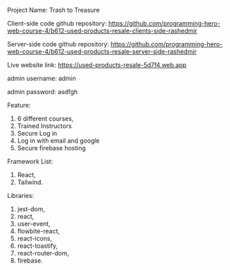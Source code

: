 Project Name: Trash to Treasure

Client-side code github repository: https://github.com/programming-hero-web-course-4/b612-used-products-resale-clients-side-rashedmir

Server-side code github repository: https://github.com/programming-hero-web-course-4/b612-used-products-resale-server-side-rashedmir

Live website link: https://used-products-resale-5d7f4.web.app

admin username: admin

admin password: asdfgh

Feature:

1. 6 different courses,
2. Trained Instructors
3. Secure Log in
4. Log in with email and google
5. Secure firebase hosting

Framework List:

1. React,
2. Tailwind.

Libraries:

1. jest-dom,
2. react,
3. user-event,
4. flowbite-react,
5. react-icons,
6. react-toastify,
7. react-router-dom,
8. firebase.